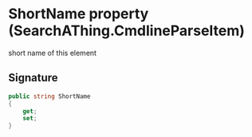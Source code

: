 # ShortName property (SearchAThing.CmdlineParseItem)
short name of this element

## Signature
```csharp
public string ShortName
{
    get;
    set;
}
```
